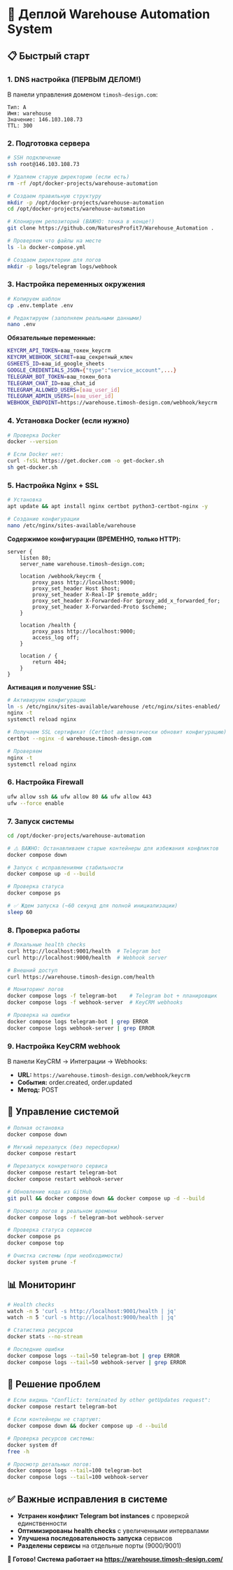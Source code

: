 # 🚀 Деплой Warehouse Automation System

## 📋 Быстрый старт

### 1. DNS настройка (ПЕРВЫМ ДЕЛОМ!)

В панели управления доменом `timosh-design.com`:
```
Тип: A
Имя: warehouse  
Значение: 146.103.108.73
TTL: 300
```

### 2. Подготовка сервера

```bash
# SSH подключение
ssh root@146.103.108.73

# Удаляем старую директорию (если есть)
rm -rf /opt/docker-projects/warehouse-automation

# Создаем правильную структуру
mkdir -p /opt/docker-projects/warehouse-automation
cd /opt/docker-projects/warehouse-automation

# Клонируем репозиторий (ВАЖНО: точка в конце!)
git clone https://github.com/NaturesProfit7/Warehouse_Automation .

# Проверяем что файлы на месте
ls -la docker-compose.yml

# Создаем директории для логов
mkdir -p logs/telegram logs/webhook
```

### 3. Настройка переменных окружения

```bash
# Копируем шаблон
cp .env.template .env

# Редактируем (заполняем реальными данными)
nano .env
```

**Обязательные переменные:**
```bash
KEYCRM_API_TOKEN=ваш_токен_keycrm
KEYCRM_WEBHOOK_SECRET=ваш_секретный_ключ
GSHEETS_ID=ваш_id_google_sheets
GOOGLE_CREDENTIALS_JSON={"type":"service_account",...}
TELEGRAM_BOT_TOKEN=ваш_токен_бота
TELEGRAM_CHAT_ID=ваш_chat_id
TELEGRAM_ALLOWED_USERS=[ваш_user_id]
TELEGRAM_ADMIN_USERS=[ваш_user_id]
WEBHOOK_ENDPOINT=https://warehouse.timosh-design.com/webhook/keycrm
```

### 4. Установка Docker (если нужно)

```bash
# Проверка Docker
docker --version

# Если Docker нет:
curl -fsSL https://get.docker.com -o get-docker.sh
sh get-docker.sh
```

### 5. Настройка Nginx + SSL

```bash
# Установка
apt update && apt install nginx certbot python3-certbot-nginx -y

# Создание конфигурации
nano /etc/nginx/sites-available/warehouse
```

**Содержимое конфигурации (ВРЕМЕННО, только HTTP):**
```nginx
server {
    listen 80;
    server_name warehouse.timosh-design.com;

    location /webhook/keycrm {
        proxy_pass http://localhost:9000;
        proxy_set_header Host $host;
        proxy_set_header X-Real-IP $remote_addr;
        proxy_set_header X-Forwarded-For $proxy_add_x_forwarded_for;
        proxy_set_header X-Forwarded-Proto $scheme;
    }

    location /health {
        proxy_pass http://localhost:9000;
        access_log off;
    }

    location / {
        return 404;
    }
}
```

**Активация и получение SSL:**
```bash
# Активируем конфигурацию
ln -s /etc/nginx/sites-available/warehouse /etc/nginx/sites-enabled/
nginx -t
systemctl reload nginx

# Получаем SSL сертификат (Certbot автоматически обновит конфигурацию)
certbot --nginx -d warehouse.timosh-design.com

# Проверяем
nginx -t
systemctl reload nginx
```

### 6. Настройка Firewall

```bash
ufw allow ssh && ufw allow 80 && ufw allow 443
ufw --force enable
```

### 7. Запуск системы

```bash
cd /opt/docker-projects/warehouse-automation

# ⚠️ ВАЖНО: Останавливаем старые контейнеры для избежания конфликтов
docker compose down

# Запуск с исправлениями стабильности
docker compose up -d --build

# Проверка статуса
docker compose ps

# ✅ Ждем запуска (~60 секунд для полной инициализации)
sleep 60
```

### 8. Проверка работы

```bash
# Локальные health checks
curl http://localhost:9001/health  # Telegram bot
curl http://localhost:9000/health  # Webhook server

# Внешний доступ  
curl https://warehouse.timosh-design.com/health

# Мониторинг логов
docker compose logs -f telegram-bot    # Telegram bot + планировщик
docker compose logs -f webhook-server  # KeyCRM webhooks

# Проверка на ошибки
docker compose logs telegram-bot | grep ERROR
docker compose logs webhook-server | grep ERROR
```

### 9. Настройка KeyCRM webhook

В панели KeyCRM → Интеграции → Webhooks:
- **URL:** `https://warehouse.timosh-design.com/webhook/keycrm`
- **События:** order.created, order.updated
- **Метод:** POST

## 🔧 Управление системой

```bash
# Полная остановка
docker compose down

# Мягкий перезапуск (без пересборки)
docker compose restart

# Перезапуск конкретного сервиса
docker compose restart telegram-bot
docker compose restart webhook-server

# Обновление кода из GitHub
git pull && docker compose down && docker compose up -d --build

# Просмотр логов в реальном времени
docker compose logs -f telegram-bot webhook-server

# Проверка статуса сервисов
docker compose ps
docker compose top

# Очистка системы (при необходимости)
docker system prune -f
```

## 📊 Мониторинг

```bash
# Health checks
watch -n 5 'curl -s http://localhost:9001/health | jq'
watch -n 5 'curl -s http://localhost:9000/health | jq'

# Статистика ресурсов
docker stats --no-stream

# Последние ошибки
docker compose logs --tail=50 telegram-bot | grep ERROR
docker compose logs --tail=50 webhook-server | grep ERROR
```

## 🚨 Решение проблем

```bash
# Если видишь "Conflict: terminated by other getUpdates request":
docker compose restart telegram-bot

# Если контейнеры не стартуют:
docker compose down && docker compose up -d --build

# Проверка ресурсов системы:
docker system df
free -h

# Просмотр детальных логов:
docker compose logs --tail=100 telegram-bot
docker compose logs --tail=100 webhook-server
```

## ✅ Важные исправления в системе

- **Устранен конфликт Telegram bot instances** с проверкой единственности
- **Оптимизированы health checks** с увеличенными интервалами
- **Улучшена последовательность запуска** сервисов
- **Разделены сервисы** на отдельные порты (9000/9001)

**🎉 Готово! Система работает на https://warehouse.timosh-design.com/**